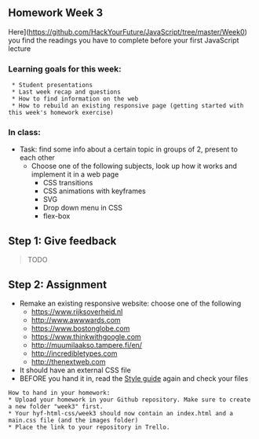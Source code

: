 ## Homework Week 3

Here](https://github.com/HackYourFuture/JavaScript/tree/master/Week0) you find the readings you have to complete before your first JavaScript lecture

### Learning goals for this week:
```
 * Student presentations
 * Last week recap and questions
 * How to find information on the web
 * How to rebuild an existing responsive page (getting started with this week's homework exercise)
```

### In class:
 * Task: find some info about a certain topic in groups of 2, present to each other
   * Choose one of the following subjects, look up how it works and implement it in a web page
      * CSS transitions
      * CSS animations with keyframes
      * SVG
      * Drop down menu in CSS
      * flex-box

## Step 1: Give feedback
> TODO

## Step 2: Assignment
 * Remake an existing responsive website: choose one of the following
   * https://www.rijksoverheid.nl
   * http://www.awwwards.com
   * https://www.bostonglobe.com
   * https://www.thinkwithgoogle.com
   * http://muumilaakso.tampere.fi/en/
   * http://incredibletypes.com
   * http://thenextweb.com
 * It should have an external CSS file
 * BEFORE you hand it in, read the [Style guide](http://www.w3schools.com/html/html5_syntax.asp) again and check your files


```
How to hand in your homework:
* Upload your homework in your Github repository. Make sure to create a new folder "week3" first. 
* Your hyf-html-css/week3 should now contain an index.html and a main.css file (and the images folder)
* Place the link to your repository in Trello.
```
